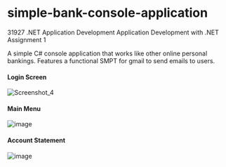 # simple-bank-console-application
31927 .NET Application Development Application Development with .NET Assignment 1

A simple C# console application that works like other online personal bankings. Features a functional SMPT for gmail to send emails to users.

#### Login Screen
![Screenshot_4](https://user-images.githubusercontent.com/62505788/93482751-63c1ed00-f943-11ea-800e-34d9ab57b419.png)

#### Main Menu
![image](https://user-images.githubusercontent.com/62505788/93483096-cb783800-f943-11ea-940b-75828c0c2ac2.png)

#### Account Statement
![image](https://user-images.githubusercontent.com/62505788/93483165-e054cb80-f943-11ea-8b49-5e6d85747237.png)

